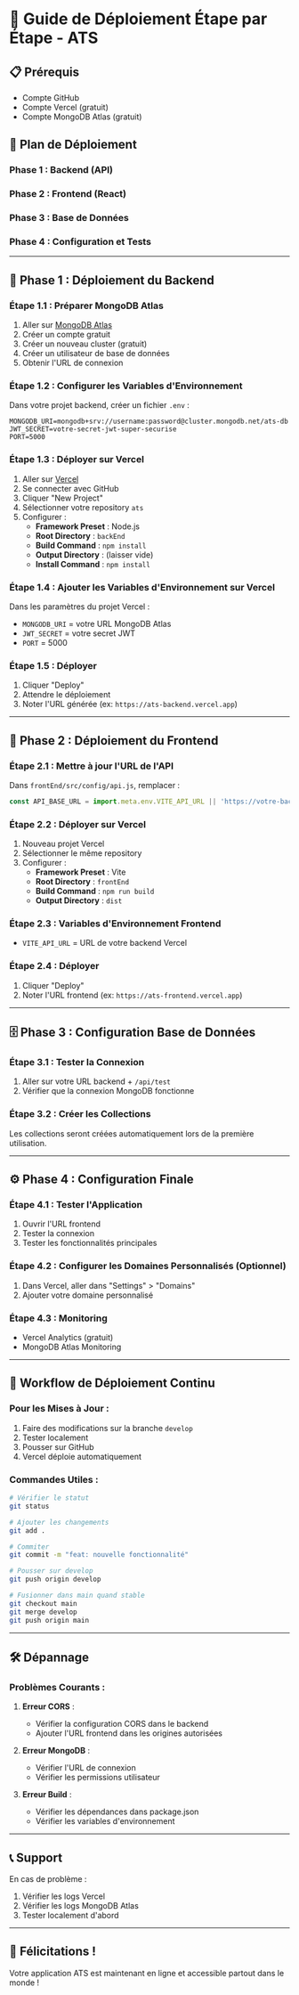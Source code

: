 # 🚀 Guide de Déploiement Étape par Étape - ATS

## 📋 Prérequis
- Compte GitHub
- Compte Vercel (gratuit)
- Compte MongoDB Atlas (gratuit)

## 🎯 Plan de Déploiement

### Phase 1 : Backend (API)
### Phase 2 : Frontend (React)
### Phase 3 : Base de Données
### Phase 4 : Configuration et Tests

---

## 🔧 Phase 1 : Déploiement du Backend

### Étape 1.1 : Préparer MongoDB Atlas
1. Aller sur [MongoDB Atlas](https://cloud.mongodb.com)
2. Créer un compte gratuit
3. Créer un nouveau cluster (gratuit)
4. Créer un utilisateur de base de données
5. Obtenir l'URL de connexion

### Étape 1.2 : Configurer les Variables d'Environnement
Dans votre projet backend, créer un fichier `.env` :
```env
MONGODB_URI=mongodb+srv://username:password@cluster.mongodb.net/ats-db
JWT_SECRET=votre-secret-jwt-super-securise
PORT=5000
```

### Étape 1.3 : Déployer sur Vercel
1. Aller sur [Vercel](https://vercel.com)
2. Se connecter avec GitHub
3. Cliquer "New Project"
4. Sélectionner votre repository `ats`
5. Configurer :
   - **Framework Preset** : Node.js
   - **Root Directory** : `backEnd`
   - **Build Command** : `npm install`
   - **Output Directory** : (laisser vide)
   - **Install Command** : `npm install`

### Étape 1.4 : Ajouter les Variables d'Environnement sur Vercel
Dans les paramètres du projet Vercel :
- `MONGODB_URI` = votre URL MongoDB Atlas
- `JWT_SECRET` = votre secret JWT
- `PORT` = 5000

### Étape 1.5 : Déployer
1. Cliquer "Deploy"
2. Attendre le déploiement
3. Noter l'URL générée (ex: `https://ats-backend.vercel.app`)

---

## 🎨 Phase 2 : Déploiement du Frontend

### Étape 2.1 : Mettre à jour l'URL de l'API
Dans `frontEnd/src/config/api.js`, remplacer :
```javascript
const API_BASE_URL = import.meta.env.VITE_API_URL || 'https://votre-backend-url.vercel.app';
```

### Étape 2.2 : Déployer sur Vercel
1. Nouveau projet Vercel
2. Sélectionner le même repository
3. Configurer :
   - **Framework Preset** : Vite
   - **Root Directory** : `frontEnd`
   - **Build Command** : `npm run build`
   - **Output Directory** : `dist`

### Étape 2.3 : Variables d'Environnement Frontend
- `VITE_API_URL` = URL de votre backend Vercel

### Étape 2.4 : Déployer
1. Cliquer "Deploy"
2. Noter l'URL frontend (ex: `https://ats-frontend.vercel.app`)

---

## 🗄️ Phase 3 : Configuration Base de Données

### Étape 3.1 : Tester la Connexion
1. Aller sur votre URL backend + `/api/test`
2. Vérifier que la connexion MongoDB fonctionne

### Étape 3.2 : Créer les Collections
Les collections seront créées automatiquement lors de la première utilisation.

---

## ⚙️ Phase 4 : Configuration Finale

### Étape 4.1 : Tester l'Application
1. Ouvrir l'URL frontend
2. Tester la connexion
3. Tester les fonctionnalités principales

### Étape 4.2 : Configurer les Domaines Personnalisés (Optionnel)
1. Dans Vercel, aller dans "Settings" > "Domains"
2. Ajouter votre domaine personnalisé

### Étape 4.3 : Monitoring
- Vercel Analytics (gratuit)
- MongoDB Atlas Monitoring

---

## 🔄 Workflow de Déploiement Continu

### Pour les Mises à Jour :
1. Faire des modifications sur la branche `develop`
2. Tester localement
3. Pousser sur GitHub
4. Vercel déploie automatiquement

### Commandes Utiles :
```bash
# Vérifier le statut
git status

# Ajouter les changements
git add .

# Commiter
git commit -m "feat: nouvelle fonctionnalité"

# Pousser sur develop
git push origin develop

# Fusionner dans main quand stable
git checkout main
git merge develop
git push origin main
```

---

## 🛠️ Dépannage

### Problèmes Courants :

1. **Erreur CORS** :
   - Vérifier la configuration CORS dans le backend
   - Ajouter l'URL frontend dans les origines autorisées

2. **Erreur MongoDB** :
   - Vérifier l'URL de connexion
   - Vérifier les permissions utilisateur

3. **Erreur Build** :
   - Vérifier les dépendances dans package.json
   - Vérifier les variables d'environnement

---

## 📞 Support

En cas de problème :
1. Vérifier les logs Vercel
2. Vérifier les logs MongoDB Atlas
3. Tester localement d'abord

---

## 🎉 Félicitations !

Votre application ATS est maintenant en ligne et accessible partout dans le monde ! 